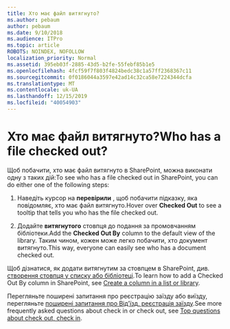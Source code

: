 ```yaml
---
title: Хто має файл витягнуто?
ms.author: pebaum
author: pebaum
ms.date: 9/10/2018
ms.audience: ITPro
ms.topic: article
ROBOTS: NOINDEX, NOFOLLOW
localization_priority: Normal
ms.assetid: 395eb03f-2885-43d5-b2fe-55febf85b1e5
ms.openlocfilehash: 4fcf59f7f803f4824bedc38c1a57ff2368367c11
ms.sourcegitcommit: 0f0186044a3597e42ad14c32ca58e7224344dcfa
ms.translationtype: MT
ms.contentlocale: uk-UA
ms.lasthandoff: 12/15/2019
ms.locfileid: "40054903"
---
```

# <a name="who-has-a-file-checked-out"></a><span data-ttu-id="96a38-102">Хто має файл витягнуто?</span><span class="sxs-lookup"><span data-stu-id="96a38-102">Who has a file checked out?</span></span>

<span data-ttu-id="96a38-103">Щоб побачити, хто має файл витягнуто в SharePoint, можна виконати одну з таких дій:</span><span class="sxs-lookup"><span data-stu-id="96a38-103">To see who has a file checked out in SharePoint, you can do either one of the following steps:</span></span>
  
1. <span data-ttu-id="96a38-104">Наведіть курсор на **перевірили** , щоб побачити підказку, яка повідомляє, хто має файл витягнуто.</span><span class="sxs-lookup"><span data-stu-id="96a38-104">Hover over **Checked Out** to see a tooltip that tells you who has the file checked out.</span></span> 
    
2. <span data-ttu-id="96a38-105">Додайте **витягнутого** стовпця до подання за промовчанням бібліотеки.</span><span class="sxs-lookup"><span data-stu-id="96a38-105">Add the **Checked Out By** column to the default view of the library.</span></span> <span data-ttu-id="96a38-106">Таким чином, кожен може легко побачити, хто документ витягнуто.</span><span class="sxs-lookup"><span data-stu-id="96a38-106">This way, everyone can easily see who has a document checked out.</span></span> 
    
<span data-ttu-id="96a38-107">Щоб дізнатися, як додати витягнутим за стовпцем в SharePoint, див. [створення стовпця у списку або бібліотеці](https://go.microsoft.com/fwlink/?linkid=2019591).</span><span class="sxs-lookup"><span data-stu-id="96a38-107">To learn how to add a Checked Out By column in SharePoint, see [Create a column in a list or library](https://go.microsoft.com/fwlink/?linkid=2019591).</span></span> 
  
<span data-ttu-id="96a38-108">Перегляньте поширені запитання про реєстрацію заїзду або виїзду, перегляньте [поширені запитання про Від'їзд, реєстрація заїзду](https://go.microsoft.com/fwlink/?linkid=2018786).</span><span class="sxs-lookup"><span data-stu-id="96a38-108">See more frequently asked questions about check in or check out, see [Top questions about check out, check in](https://go.microsoft.com/fwlink/?linkid=2018786).</span></span>
  

